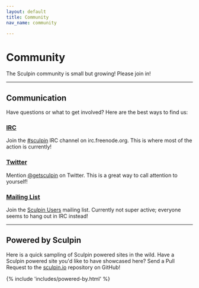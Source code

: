 ```yaml
---
layout: default
title: Community
nav_name: community

---
```


# Community

The Sculpin community is small but growing! Please join in!

<hr>

## Communication

Have questions or what to get involved? Here are the best ways to find us:

<div class="row">
	<div class="col-sm-6x col-md-4">
		<h3><a href="irc://irc.freenode.org/%23sculpin">IRC <small><i class="icon icon-comment"></i></small></a></h3>
		<p>
			Join the <a href="irc://irc.freenode.org/%23sculpin">#sculpin</a>
			IRC channel on irc.freenode.org. This is where most of the action is
			currently!
		</p>
	</div>
	<div class="col-sm-6x col-md-4">
		<h3><a href="https://twitter.com/getsculpin">Twitter <small><i class="icon icon-twitter"></i></small></a></h3>
		<p>
			Mention <a href="https://twitter.com/getsculpin">@getsculpin</a> on
			Twitter. This is a great way to call attention to yourself!
		</p>
	</div>
	<div class="col-sm-6x col-md-4">
		<h3><a href="https://groups.google.com/group/sculpin-users">Mailing List <small><i class="icon icon-group"></i></small></a></h3>
		<p>
			Join the <a href="https://groups.google.com/group/sculpin-users">
			Sculpin Users</a> mailing list. Currently not super active; everyone
			seems to hang out in IRC instead!
		</p>
	</div>
</div>

<hr>

## Powered by Sculpin

Here is a quick sampling of Sculpin powered sites in the wild. Have a Sculpin
powered site you'd like to have showcased here? Send a Pull Request to the
<a href="https://github.com/sculpin/sculpin.io">sculpin.io</a> repository on
GitHub!

{% include 'includes/powered-by.html' %}
